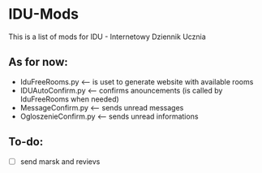 # IDU-Mods
This is a list of mods for IDU - Internetowy Dziennik Ucznia
## As for now:
 - IduFreeRooms.py <-- is uset to generate website with available rooms
 - IDUAutoConfirm.py <-- confirms anouncements (is called by IduFreeRooms when needed)
 - MessageConfirm.py <-- sends unread messages
 - OgloszenieConfirm.py <-- sends unread informations

## To-do:
 - [ ] send marsk and revievs
